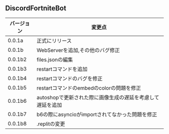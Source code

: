 ## DiscordFortniteBot

|バージョン|変更点|
|-|-|
|0.0.1a|正式にリリース|
|0.0.1b|WebServerを追加,その他のバグ修正|
|0.0.1b2|files.jsonの編集|
|0.0.1b3|restartコマンドを追加|
|0.0.1b4|restartコマンドのバグを修正|
|0.0.1b5|restartコマンドのembedのcolorの問題を修正|
|0.0.1b6|autoshopで更新された際に画像生成の遅延を考慮して遅延を追加|
|0.0.1b7|b6の際にasyncioがimportされてなかった問題を修正|
|0.0.1b8|.replitの変更|
